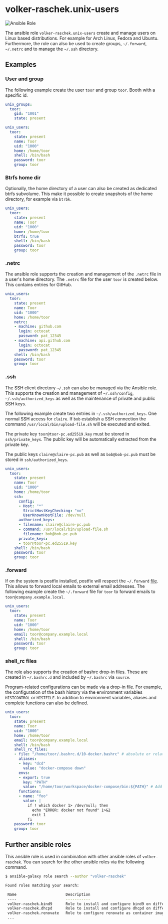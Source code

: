 # volker-raschek.unix-users

![Ansible Role](https://img.shields.io/ansible/role/d/volker-raschek/unix-users)

The ansible role `volker-raschek.unix-users` create and manage users on Linux based distributions. For example for Arch
Linux, Fedora and Ubuntu. Furthermore, the role can also be used to create groups, `~/.forward`, `~/.netrc` and to
manage the `~/.ssh` directory.

## Examples

### User and group

The following example create the user `toor` and group `toor`. Booth with a specific id.

```yaml
unix_groups:
  toor:
    gid: "1001"
    state: present

unix_users:
  toor:
    state: present
    name: Toor
    uid: "1000"
    home: /home/toor
    shell: /bin/bash
    password: toor
    group: toor
```

### Btrfs home dir

Optionally, the home directory of a user can also be created as dedicated btrfs subvolume. This make it possible to
create snapshots of the home directory, for example via `btrbk`.

```yaml
unix_users:
  toor:
    state: present
    name: Toor
    uid: "1000"
    home: /home/toor
    btrfs: true
    shell: /bin/bash
    password: toor
    group: toor
```

### .netrc

The ansible role supports the creation and management of the `.netrc` file in a user's home directory. The `.netrc` file
for the user `toor` is created below. This contains entries for GitHub.

```yaml
unix_users:
  toor:
    state: present
    name: Toor
    uid: "1000"
    home: /home/toor
    netrc:
    - machine: github.com
      login: octocat
      password: pat_12345
    - machine: api.github.com
      login: octocat
      password: pat_12345
    shell: /bin/bash
    password: toor
    group: toor
```

### .ssh

The SSH client directory `~/.ssh` can also be managed via the Ansible role. This supports the creation and management of
`~/.ssh/config`, `~/.ssh/authorized_keys` as well as the maintenance of private and public SSH keys.

The following example create two entries in `~/.ssh/authorized_keys`. One normal SSH access for `claire`. If `bob`
establish a SSH connection the command `/usr/local/bin/upload-file.sh` will be executed and exited.

The private key `toor@toor-pc.ed25519.key` must be stored in `ssh/private_keys`. The public key will be automatically
extracted from the private key.

The public keys `claire@claire-pc.pub` as well as `bob@bob-pc.pub` must be stored in `ssh/authorized_keys`.

```yaml
unix_users:
  toor:
    state: present
    name: Toor
    uid: "1000"
    home: /home/toor
    ssh:
      config:
      - Host: "*"
        StrictHostKeyChecking: "no"
        UserKnownHostFile: /dev/null
      authorized_keys:
      - filename: claire@claire-pc.pub
      - command: /usr/local/bin/upload-file.sh
        filename: bob@bob-pc.pub
      private_keys:
      - toor@toor-pc.ed25519.key
    shell: /bin/bash
    password: toor
    group: toor
```

### .forward

If on the system is postfix installed, postfix will respect the `~/.forward`
[file](https://www.postfix.org/local.8.html). This allows to forward local emails to external email addresses. The
following example create the `~/.forward` file for `toor` to forward emails to `toor@company.example.local`.

```yaml
unix_users:
  toor:
    state: present
    name: Toor
    uid: "1000"
    home: /home/toor
    email: toor@company.example.local
    shell: /bin/bash
    password: toor
    group: toor
```

### shell_rc files

The role also supports the creation of bashrc drop-in files. These are created in `~/.bashrc.d` and included by
`~/.bashrc` via `source`.

Program-related configurations can be made via a drop-in file. For example, the configuration of the bash history via
the environment variables `HISTCONTROL` or `HISTFILE`. In addition to environment variables, aliases and complete
functions can also be defined.

```yaml
unix_users:
  toor:
    state: present
    name: Toor
    uid: "1000"
    home: /home/toor
    email: toor@company.example.local
    shell: /bin/bash
    shell_rc_files:
    - file: "/home/toor/.bashrc.d/10-docker.bashrc" # absolute or relative path to home dir
      aliases:
      - key: "dcd"
        value: "docker-compose down"
      envs:
      - export: true
        key: "PATH"
        value: "/home/toor/workspace/docker-compose/bin:${PATH}" # Add local compiled docker-compose into $PATH
      functions:
      - name: "foo"
        value: |
          if ! which docker 1> /dev/null; then
            echo "ERROR: docker not found" 1>&2
            exit 1
          fi
    password: toor
    group: toor
```

## Further ansible roles

This ansible role is used in combination with other ansible roles of `volker-raschek`. You can search for the other
ansible roles via the following command.

```bash
$ ansible-galaxy role search --author "volker-raschek"

Found roles matching your search:

 Name                      Description
 ----                      -----------
 volker-raschek.bind9      Role to install and configure bind9 on different distributions
 volker-raschek.dhcpd      Role to install and configure dhcpd on different distributions
 volker-raschek.renovate   Role to configure renovate as container image
 ...
```

